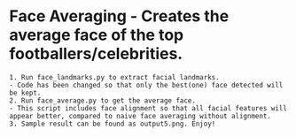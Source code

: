 # Face Averaging - Creates the average face of the top footballers/celebrities. 
	1. Run face_landmarks.py to extract facial landmarks. 
	- Code has been changed so that only the best(one) face detected will be kept. 
	2. Run face_average.py to get the average face. 
	- This script includes face alignment so that all facial features will appear better, compared to naive face averaging without alignment.  
	3. Sample result can be found as output5.png. Enjoy!
